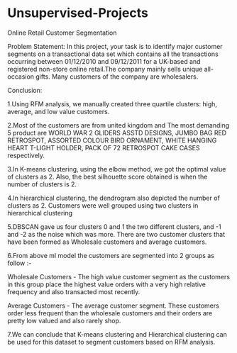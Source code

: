 # Unsupervised-Projects
Online Retail Customer Segmentation

Problem Statement:
In this project, your task is to identify major customer segments on a transactional data set which contains all the transactions occurring between 01/12/2010 and 09/12/2011 for a UK-based and registered non-store online retail.The company mainly sells unique all-occasion gifts. Many customers of the company are wholesalers.

Conclusion:

1.Using RFM analysis, we manually created three quartile clusters: high, average, and low value customers.

2.Most of the customers are from united kingdom and The most demanding 5 product are WORLD WAR 2 GLIDERS ASSTD DESIGNS, JUMBO BAG RED RETROSPOT, ASSORTED COLOUR BIRD ORNAMENT, WHITE HANGING HEART T-LIGHT HOLDER, PACK OF 72 RETROSPOT CAKE CASES respectively.

3.In K-means clustering, using the elbow method, we got the optimal value of clusters as 2. Also, the best silhouette score obtained is when the number of clusters is 2.

4.In hierarchical clustering, the dendrogram also depicted the number of clusters as 2. Customers were well grouped using two clusters in hierarchical clustering

5.DBSCAN gave us four clusters 0 and 1 the two different clusters, and -1 and -2 as the noise which was more. There are two customer clusters that have been formed as Wholesale customers and average customers.

6.From above ml model the customers are segmented into 2 groups as follow :-

Wholesale Customers - The high value customer segment as the customers in this group place the highest value orders with a very high relative frequency and also transacted most recently.

Average Customers - The average customer segment. These customers order less frequent than the wholesale customers and their orders are pretty low valued and also rarely shop.

7.We can conclude that K-means clustering and Hierarchical clustering can be used for this dataset to segment customers based on RFM analysis.
